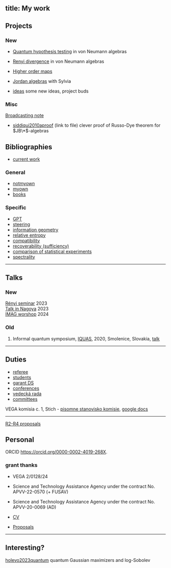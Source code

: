 title: My work
---

## Projects


### New

* [Quantum hypothesis testing](AZ_qht) in von Neumann algebras

* [Renyi divergence](NEW_qre) in von Neumann algebras     

* [Higher order maps](NEW_hom)    

* [Jordan algebras](NEW_seas)  with Sylvia

* [ideas](IDEAS) some new ideas, project buds





### Misc

[Broadcasting note](MISC_broadcasting)



* [siddiqui2010aproof](https://nyjm.albany.edu/j/2010/16-5p.pdf) (link to file) clever proof of Russo-Dye theorem for $JB\*$-algebras     







## Bibliographies


* [current work](CIT_work)   



### General

* [notmyown](notmyown)
* [myown](myown)    
* [books](CIT_books)

### Specific


* [GPT](CIT_gpt)    
* [steering](CIT_steering)     
* [information geometry](CIT_infgeo)    
* [relative entropy](CIT_entropy)    
* [compatibility](CIT_compatibility)     
* [recoverability (sufficiency)](CIT_suff)     
* [comparison of statistical experiments](CIT_comparison)   
* [spectrality](CIT_spectral)  


---

## Talks

### New

[Rényi seminar](TALK_2023renyi)   2023     
[Talk in Nagoya](TALK_2023nagoya)  2023    
[IMAG worshop](TALK_2024imag)    2024




### Old

1. Informal quantum symposium,  [IQUAS](http://old.qute.sk/iquas2020.html), 2020, Smolenice, Slovakia, [talk](index/smolenice2020.pdf)


---

## Duties 

* [referee](referee)     
* [students](students)     
* [garant DS](DS_garant)   
* [conferences](conferences)     
* [vedecká rada](VR_page)    
* [committees](cmmtt)    


VEGA komisia c. 1, Stich - [pisomne stanovisko komisie](index/pisomne_stanovisko2.pdf),  [google docs](https://docs.google.com/document/d/1hUJHzKpQRzvsp3GbfmSYH38FL5AHXPjUkRyusqeBnCk/edit?usp=sharing)   

--- 


[R2-R4 proposals](RI_list)


## Personal 

 ORCID  https://orcid.org/0000-0002-4019-268X. 

### grant thanks


 * VEGA 2/0128/24    
 *  Science and Technology Assistance Agency under the contract No. APVV-22-0570  (+ FUSAV)
 *  Science and Technology Assistance Agency under the contract No. APVV-20-0069 (AD)    


* [CV](cv)    

* [Proposals](proposals)

---

## Interesting?

[holevo2023quantum](https://link.springer.com/article/10.1007/s11005-023-01634-6?utm_source=toc&utm_medium=email&utm_campaign=toc_11005_113_1&utm_content=etoc_springer_20230227) quantum Gaussian maximizers and log-Sobolev

